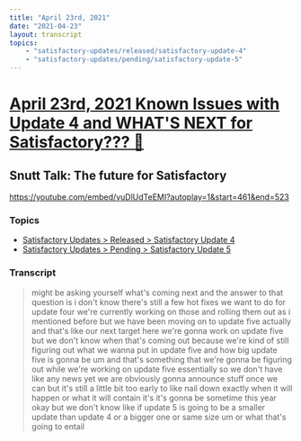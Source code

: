```yaml
---
title: "April 23rd, 2021"
date: "2021-04-23"
layout: transcript
topics: 
    - "satisfactory-updates/released/satisfactory-update-4"
    - "satisfactory-updates/pending/satisfactory-update-5"
---
```

# [April 23rd, 2021 Known Issues with Update 4 and WHAT'S NEXT for Satisfactory??? 👀](../2021-04-23.md)
## Snutt Talk: The future for Satisfactory
https://youtube.com/embed/vuDlUdTeEMI?autoplay=1&start=461&end=523
### Topics
* [Satisfactory Updates > Released > Satisfactory Update 4](../topics/satisfactory-updates/released/satisfactory-update-4.md)
* [Satisfactory Updates > Pending > Satisfactory Update 5](../topics/satisfactory-updates/pending/satisfactory-update-5.md)

### Transcript

> might be asking yourself
> what's coming next and the answer to
> that question is i don't know
> there's still a few hot fixes we want to
> do for update four we're
> currently working on those and rolling
> them out as i mentioned before
> but we have been moving on to update
> five
> actually and that's like our next target
> here we're gonna work on update five but
> we don't know when that's coming out
> because we're kind of still figuring out
> what we wanna put in update five and how
> big update five is gonna be
> um and that's something that we're gonna
> be figuring out
> while we're working on update five
> essentially so we don't have like any
> news yet
> we are obviously gonna announce stuff
> once we can but it's still a little bit
> too early to like nail down exactly when
> it will happen
> or what it will contain it's it's gonna
> be sometime this year
> okay but we don't know like if update 5
> is going to be a smaller update than
> update 4 or a bigger one or
> same size um or what that's going to
> entail
